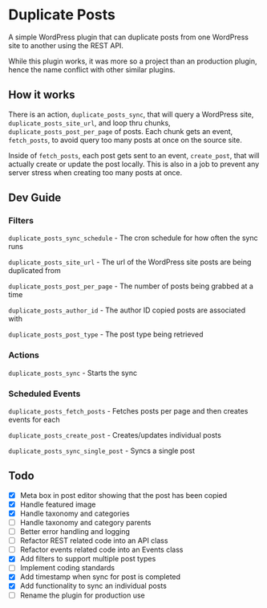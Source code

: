 # Duplicate Posts

A simple WordPress plugin that can duplicate posts from one WordPress site to another using the REST API.

While this plugin works, it was more so a project than an production plugin, hence the name conflict with other similar plugins.

## How it works

There is an action, `duplicate_posts_sync`, that will query a WordPress site, `duplicate_posts_site_url`, and loop thru chunks, `duplicate_posts_post_per_page` of posts. Each chunk gets an event, `fetch_posts`, to avoid query too many posts at once on the source site.

Inside of `fetch_posts`, each post gets sent to an event, `create_post`, that will actually create or update the post locally. This is also in a job to prevent any server stress when creating too many posts at once.

## Dev Guide

### Filters

`duplicate_posts_sync_schedule` - The cron schedule for how often the sync runs

`duplicate_posts_site_url` - The url of the WordPress site posts are being duplicated from

`duplicate_posts_post_per_page` - The number of posts being grabbed at a time

`duplicate_posts_author_id` - The author ID copied posts are associated with

`duplicate_posts_post_type` - The post type being retrieved

### Actions

`duplicate_posts_sync` - Starts the sync

### Scheduled Events

`duplicate_posts_fetch_posts` - Fetches posts per page and then creates events for each

`duplicate_posts_create_post` - Creates/updates individual posts

`duplicate_posts_sync_single_post` - Syncs a single post

## Todo

- [x] Meta box in post editor showing that the post has been copied
- [x] Handle featured image
- [x] Handle taxonomy and categories
- [ ] Handle taxonomy and category parents
- [ ] Better error handling and logging
- [ ] Refactor REST related code into an API class
- [ ] Refactor events related code into an Events class
- [x] Add filters to support multiple post types
- [ ] Implement coding standards
- [x] Add timestamp when sync for post is completed
- [x] Add functionality to sync an individual posts
- [ ] Rename the plugin for production use
